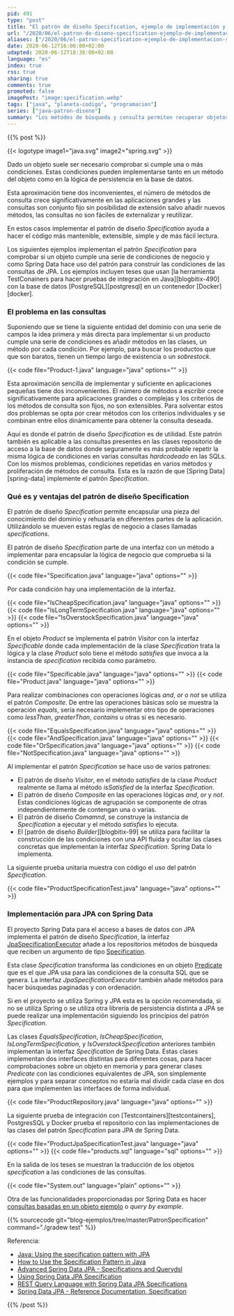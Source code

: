 ```yaml
---
pid: 491
type: "post"
title: "El patrón de diseño Specification, ejemplo de implementación y uso en JPA con Spring Data"
url: "/2020/06/el-patron-de-diseno-specification-ejemplo-de-implementacion-y-uso-en-jpa-con-spring-data/"
aliases: ["/2020/06/el-patron-specification-ejemplo-de-implementacion-y-uso-en-jpa-con-spring-data/"]
date: 2020-06-12T16:00:00+02:00
udapted: 2020-06-12T18:30:00+02:00
language: "es"
index: true
rss: true
sharing: true
comments: true
promoted: false
imagePost: "image:specification.webp"
tags: ["java", "planeta-codigo", "programacion"]
series: ["java-patron-diseno"]
summary: "Los métodos de búsqueda y consulta permiten recuperar objetos de las bases de datos según los criterios deseados. Dependiendo del tamaño de la aplicación y sus casos de uso el número de consultas será más o menos grande. Con un número de consultas grande estas se vuelven complejas de mantener y generan duplicación de lógica de negocio. Para simplificar el mantenimiento de un número grande de consultas y evitar duplicidad de lógica de negocio una solución es implementar el patrón de diseño _Specification_."
---
```


{{% post %}}

{{< logotype image1="java.svg" image2="spring.svg" >}}

Dado un objeto suele ser necesario comprobar si cumple una o más condiciones. Estas condiciones pueden implementarse tanto en un método del objeto como en la lógica de persistencia en la base de datos.

Esta aproximación tiene dos inconvenientes, el número de métodos de consulta crece significativamente en las aplicaciones grandes y las consultas son conjunto fijo sin posibilidad de extensión salvo añadir nuevos métodos, las consultas no son fáciles de externalizar y reutilizar.

En estos casos implementar el patrón de diseño _Specification_ ayuda a hacer el código más mantenible, extensible, simple y de más fácil lectura.

Los siguientes ejemplos implementan el patrón _Specification_ para comprobar si un objeto cumple una serie de condiciones de negocio y como Spring Data hace uso del patrón para construir las condiciones de las consultas de JPA. Los ejemplos incluyen teses que usan [la herramienta TestConainers para hacer pruebas de integración en Java][blogbitix-490] con la base de datos [PostgreSQL][postgresql] en un contenedor [Docker][docker].

### El problema en las consultas

Suponiendo que se tiene la siguiente entidad del dominio con una serie de campos la idea primera y más directa para implementar si un producto cumple una serie de condiciones es añadir métodos en las clases, un método por cada condición. Por ejemplo, para buscar los productos que que son baratos, tienen un tiempo largo de existencia o un _sobrestock_.

{{< code file="Product-1.java" language="java" options="" >}}

Esta aproximación sencilla de implementar y suficiente en aplicaciones pequeñas tiene dos inconvenientes. El número de métodos a escribir crece significativamente para aplicaciones grandes o complejas y los criterios de los métodos de consulta son fijos, no son extensibles. Para solventar estos dos problemas se opta por crear métodos con los criterios individuales y se combinan entre ellos dinámicamente para obtener la consulta deseada.

Aquí es donde el patrón  de diseño _Specification_ es de utilidad. Este patrón también es aplicable a las consultas presentes en las clases repositorio de acceso a la base de datos donde seguramente es más probable repetir la misma lógica de condiciones en varias consultas _hardcodeado_ en las SQLs. Con los mismos problemas, condiciones repetidas en varios métodos y proliferación de métodos de consulta. Esta es la razón de que [Spring Data][spring-data] implemente el patrón _Specification_.

### Qué es y ventajas del patrón de diseño Specification

El patrón de diseño _Specification_ permite encapsular una pieza del conocimiento del dominio y rehusarla en diferentes partes de la aplicación. Utilizándolo se mueven estas reglas de negocio a clases llamadas _specifications_.

El patrón de diseño _Specification_ parte de una interfaz con un método a implementar para encapsular la lógica de negocio que comprueba si la condición se cumple.

{{< code file="Specification.java" language="java" options="" >}}

Por cada condición hay una implementación de la interfaz.

{{< code file="IsCheapSpecification.java" language="java" options="" >}}
{{< code file="IsLongTermSpecification.java" language="java" options="" >}}
{{< code file="IsOverstockSpecification.java" language="java" options="" >}}

En el objeto _Product_ se implementa el patrón _Visitor_ con la interfaz _Specificable_ donde cada implementación de la clase _Specification_ trata la lógica y la clase _Product_ solo tiene el método _satisfies_ que invoca a la instancia de _specification_ recibida como parámetro.

{{< code file="Specificable.java" language="java" options="" >}}
{{< code file="Product.java" language="java" options="" >}}

Para realizar combinaciones con operaciones lógicas _and_, _or_ o _not_ se utiliza el patrón _Composite_. De entre las operaciones básicas solo se muestra la operación _equals_, sería necesario implementar otro tipo de operaciones como _lessThan_, _greaterThan_, _contains_ u otras si es necesario.

{{< code file="EqualsSpecification.java" language="java" options="" >}}
{{< code file="AndSpecification.java" language="java" options="" >}}
{{< code file="OrSpecification.java" language="java" options="" >}}
{{< code file="NotSpecification.java" language="java" options="" >}}

Al implementar el patrón _Specification_ se hace uso de varios patrones:

* El patrón de diseño _Visitor_, en el método _satisfies_ de la clase _Product_ realmente se llama al método _isSatisfied_ de la interfaz _Specification_.
* El patrón de diseño _Composite_ en las operaciones lógicas _and_, _or_ y _not_. Estas condiciones lógicas de agrupación se componente de otras independientemente de contengan una o varias.
* El patrón de diseño _Comamnd_, se construye la instancia de _Specification_ a ejecutar y el método _satisfies_ lo ejecuta.
* El [patrón de diseño _Builder_][blogbitix-99] se utiliza para facilitar la construcción de las condiciones con una API fluida y ocultar las clases concretas que implementan la interfaz _Specification_. Spring Data lo implementa.

La siguiente prueba unitaria muestra con código el uso del patrón _Specification_.

{{< code file="ProductSpecificationTest.java" language="java" options="" >}}

### Implementación para JPA con Spring Data

El proyecto Spring Data para el acceso a bases de datos con JPA implementa el patrón de diseño _Specification_, la interfaz [JpaSpecificationExecutor](https://docs.spring.io/spring-data/jpa/docs/current/api/org/springframework/data/jpa/repository/JpaSpecificationExecutor.html) añade a los repositorios métodos de búsqueda que reciben un argumento de tipo [Specification](https://docs.spring.io/spring-data/jpa/docs/current/api/org/springframework/data/jpa/domain/Specification.html).

Esta clase _Specification_ transforma las condiciones en un objeto [Predicate](javaee8:javax/persistence/criteria/Predicate.html) que es el que JPA usa para las condiciones de la consulta SQL que se genera. La interfaz _JpaSpecificationExecutor_ también añade métodos para hacer búsquedas paginadas y con ordenación.

Si en el proyecto se utiliza Spring y JPA esta es la opción recomendada, si no se utiliza Spring o se utiliza otra librería de persistencia distinta a JPA se puede realizar una implementación siguiendo los principios del patrón _Specification_.

Las clases _EqualsSpecification_, _IsCheapSpecification_, _IsLongTermSpecification_, y _IsOverstockSpecification_ anteriores también implementan la interfaz _Specification_ de Spring Data. Estas clases implementan dos interfaces distintas para diferentes cosas, para hacer comprobaciones sobre un objeto en memoria y para generar clases _Predicate_ con las condiciones equivalentes de JPA, son símplemente ejemplos y para separar conceptos no estaría mal dividir cada clase en dos para que implementen las interfaces de forma individual.

{{< code file="ProductRepository.java" language="java" options="" >}}

La siguiente prueba de integración con [Testcontainers][testcontainers], PostgresSQL y Docker prueba el repositorio con las implementaciones de las clases del patrón _Specification_ para JPA de Spring Data.

{{< code file="ProductJpaSpecificationTest.java" language="java" options="" >}}
{{< code file="products.sql" language="sql" options="" >}}

En la salida de los teses se muestran la traducción de los objetos _specification_ a las condiciones de las consultas.

{{< code file="System.out" language="plain" options="" >}}

Otra de las funcionalidades proporcionadas por Spring Data es hacer [consultas basadas en un objeto ejemplo](https://docs.spring.io/spring-data/jpa/docs/current/reference/html/#query-by-example) o _query by example_.

{{% sourcecode git="blog-ejemplos/tree/master/PatronSpecification" command="./gradew test" %}}

Referencia:
* [Java: Using the specification pattern with JPA](https://www.mscharhag.com/java/specification-pattern-in-java-jpa)
* [How to Use the Specification Pattern in Java](https://dzone.com/articles/specification-pattern-quickly)
* [Advanced Spring Data JPA - Specifications and Querydsl](https://spring.io/blog/2011/04/26/advanced-spring-data-jpa-specifications-and-querydsl/)
* [Using Spring Data JPA Specification](https://dzone.com/articles/using-spring-data-jpa-specification)
* [REST Query Language with Spring Data JPA Specifications](https://www.baeldung.com/rest-api-search-language-spring-data-specifications)
* [Spring Data JPA - Reference Documentation, Specification](https://docs.spring.io/spring-data/jpa/docs/current/reference/html/#specifications)

{{% /post %}}
